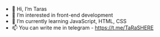 - 👋 Hi, I’m Taras
- 👀 I’m interested in front-end development
- 🌱 I’m currently learning JavaScript, HTML, CSS
- 📫 You can write me in telegram - https://t.me/TaRaSHERE
